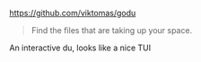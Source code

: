 https://github.com/viktomas/godu

> Find the files that are taking up your space.

An interactive du, looks like a nice TUI